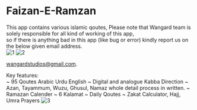 # Faizan-E-Ramzan
This app contains various islamic qoutes,  Please note that Wangard team is solely responsible for all kind of working of this app,  
so if there is anything bad in this app (like bug or error) kindly report us on the below given email address.  
![1](https://user-images.githubusercontent.com/92082198/138644302-6af280c4-efd9-4a10-bee8-ae58224e09f7.jpg)
![2](https://user-images.githubusercontent.com/92082198/138644312-af523112-bb95-479c-b6fe-b71c99f33d22.jpg)

wangardstudios@gmail.com.  

Key features:  
~ 95 Qoutes Arabic Urdu English 
~ Digital and analogue Kabba Direction 
~ Azan, Tayammum, Wuzu, Ghusul, Namaz whole detail process in written. 
~ Ramazan Calender
~ 6 Kalamat
~ Daily Qoutes
~ Zakat Calculator, Hajj, Umra Prayers
![3](https://user-images.githubusercontent.com/92082198/138644317-23ecad3a-1a5b-436b-963c-c103a2075b7d.jpg)

